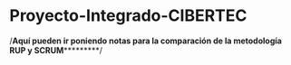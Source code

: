 # Proyecto-Integrado-CIBERTEC




/**************************Aquí pueden ir poniendo notas para la comparación de la metodología RUP y SCRUM***********************************/

